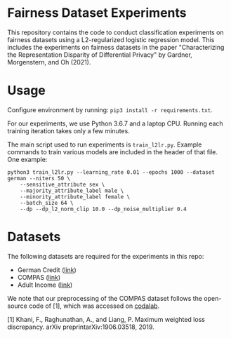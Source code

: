 # Fairness Dataset Experiments

This repository contains the code to conduct classification experiments on fairness datasets using a L2-regularized logistic regression model. This includes the experiments on fairness datasets in the paper "Characterizing the Representation Disparity of Differential Privacy" by Gardner, Morgenstern, and Oh (2021).

# Usage

Configure environment by running: `pip3 install -r requirements.txt`.

For our experiments, we use Python 3.6.7 and a laptop CPU. Running each training iteration takes only a few minutes.

The main script used to run experiments is `train_l2lr.py`. Example commands to train various models are included in the header of that file. One example:

``` 
python3 train_l2lr.py --learning_rate 0.01 --epochs 1000 --dataset german --niters 50 \
    --sensitive_attribute sex \
    --majority_attribute_label male \
    --minority_attribute_label female \
    --batch_size 64 \
    --dp --dp_l2_norm_clip 10.0 --dp_noise_multiplier 0.4
```

# Datasets

The following datasets are required for the experiments in this repo:

* German Credit ([link](https://archive.ics.uci.edu/ml/datasets/statlog+(german+credit+data)))  
* COMPAS ([link](https://github.com/propublica/compas-analysis))
* Adult Income ([link](https://archive.ics.uci.edu/ml/datasets/adult))

We note that our preprocessing of the COMPAS dataset follows the open-source code of [1], which was accessed on [codalab](https://worksheets.codalab.org/bundles/0x2074cd3a10934e81accd6db433430ce8).

[1] Khani, F., Raghunathan, A., and Liang, P. Maximum weighted loss discrepancy. arXiv preprintarXiv:1906.03518, 2019.
